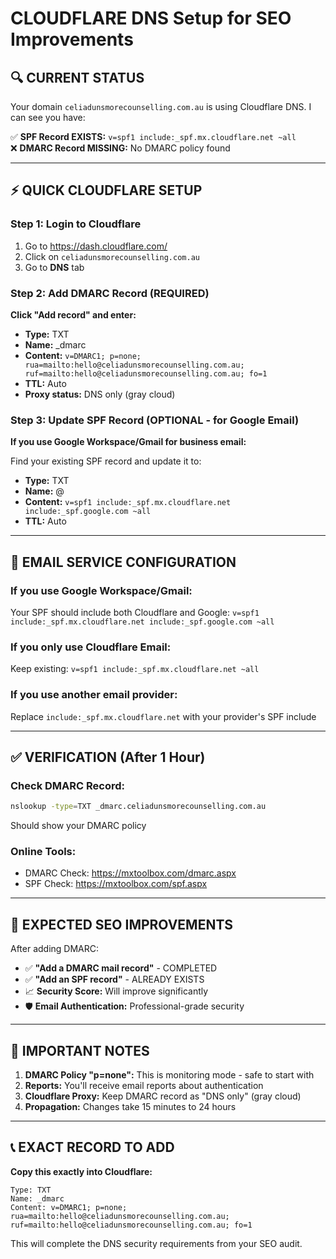 # CLOUDFLARE DNS Setup for SEO Improvements

## 🔍 CURRENT STATUS
Your domain `celiadunsmorecounselling.com.au` is using Cloudflare DNS. I can see you have:

✅ **SPF Record EXISTS:** `v=spf1 include:_spf.mx.cloudflare.net ~all`  
❌ **DMARC Record MISSING:** No DMARC policy found

---

## ⚡ QUICK CLOUDFLARE SETUP

### Step 1: Login to Cloudflare
1. Go to https://dash.cloudflare.com/
2. Click on `celiadunsmorecounselling.com.au`
3. Go to **DNS** tab

### Step 2: Add DMARC Record (REQUIRED)
**Click "Add record" and enter:**
- **Type:** TXT
- **Name:** _dmarc
- **Content:** `v=DMARC1; p=none; rua=mailto:hello@celiadunsmorecounselling.com.au; ruf=mailto:hello@celiadunsmorecounselling.com.au; fo=1`
- **TTL:** Auto
- **Proxy status:** DNS only (gray cloud)

### Step 3: Update SPF Record (OPTIONAL - for Google Email)
**If you use Google Workspace/Gmail for business email:**

Find your existing SPF record and update it to:
- **Type:** TXT  
- **Name:** @
- **Content:** `v=spf1 include:_spf.mx.cloudflare.net include:_spf.google.com ~all`
- **TTL:** Auto

---

## 📧 EMAIL SERVICE CONFIGURATION

### If you use Google Workspace/Gmail:
Your SPF should include both Cloudflare and Google:
`v=spf1 include:_spf.mx.cloudflare.net include:_spf.google.com ~all`

### If you only use Cloudflare Email:
Keep existing: `v=spf1 include:_spf.mx.cloudflare.net ~all`

### If you use another email provider:
Replace `include:_spf.mx.cloudflare.net` with your provider's SPF include

---

## ✅ VERIFICATION (After 1 Hour)

### Check DMARC Record:
```bash
nslookup -type=TXT _dmarc.celiadunsmorecounselling.com.au
```
Should show your DMARC policy

### Online Tools:
- DMARC Check: https://mxtoolbox.com/dmarc.aspx
- SPF Check: https://mxtoolbox.com/spf.aspx

---

## 🎯 EXPECTED SEO IMPROVEMENTS

After adding DMARC:
- ✅ **"Add a DMARC mail record"** - COMPLETED
- ✅ **"Add an SPF record"** - ALREADY EXISTS  
- 📈 **Security Score:** Will improve significantly
- 🛡️ **Email Authentication:** Professional-grade security

---

## 🚨 IMPORTANT NOTES

1. **DMARC Policy "p=none":** This is monitoring mode - safe to start with
2. **Reports:** You'll receive email reports about authentication
3. **Cloudflare Proxy:** Keep DMARC record as "DNS only" (gray cloud)
4. **Propagation:** Changes take 15 minutes to 24 hours

---

## 📞 EXACT RECORD TO ADD

**Copy this exactly into Cloudflare:**

```
Type: TXT
Name: _dmarc  
Content: v=DMARC1; p=none; rua=mailto:hello@celiadunsmorecounselling.com.au; ruf=mailto:hello@celiadunsmorecounselling.com.au; fo=1
```

This will complete the DNS security requirements from your SEO audit.